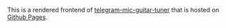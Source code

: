 This is a rendered frontend of [telegram-mic-guitar-tuner](https://github.com/hedhyw/telegram-mic-guitar-tuner) that is hosted on [Github Pages](CNAME).
